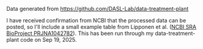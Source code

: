 Data generated from https://github.com/DASL-Lab/data-treatment-plant

I have received confirmation from NCBI that the processed data can be posted, so I'll include a small example table from Lipponen et al. ([NCBI SRA BioProject PRJNA1042782](https://www.ncbi.nlm.nih.gov/bioproject/PRJNA1042787)). This has been run through my data-treatment-plant code on Sep 19, 2025.

